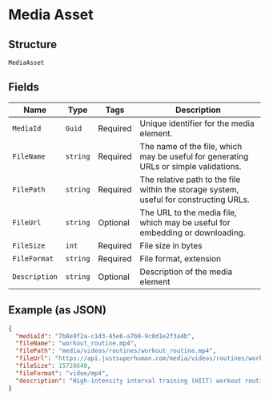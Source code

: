 
# Media Asset

## Structure

`MediaAsset`

## Fields

| Name | Type | Tags | Description |
|  --- | --- | --- | --- |
| `MediaId` | `Guid` | Required | Unique identifier for the media element. |
| `FileName` | `string` | Required | The name of the file, which may be useful for generating URLs or simple validations. |
| `FilePath` | `string` | Required | The relative path to the file within the storage system, useful for constructing URLs. |
| `FileUrl` | `string` | Optional | The URL to the media file, which may be useful for embedding or downloading. |
| `FileSize` | `int` | Required | File size in bytes |
| `FileFormat` | `string` | Required | File format, extension |
| `Description` | `string` | Optional | Description of the media element |

## Example (as JSON)

```json
{
  "mediaId": "7b8e9f2a-c1d3-45e6-a7b8-9c0d1e2f3a4b",
  "fileName": "workout_routine.mp4",
  "filePath": "media/videos/routines/workout_routine.mp4",
  "fileUrl": "https://api.justsuperhuman.com/media/videos/routines/workout_routine.mp4",
  "fileSize": 15728640,
  "fileFormat": "video/mp4",
  "description": "High-intensity interval training (HIIT) workout routine for beginners"
}
```


